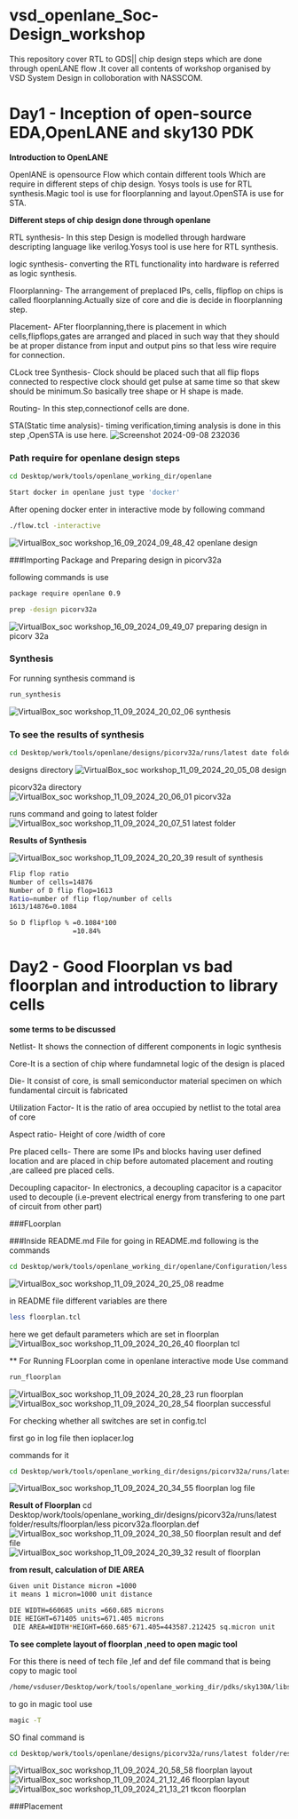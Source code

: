 # vsd_openlane_Soc-Design_workshop
This repository cover RTL to GDS|| chip design steps which are done through openLANE flow .It cover all contents of workshop organised by VSD System Design in colloboration with NASSCOM.

# Day1 - Inception of  open-source EDA,OpenLANE and sky130 PDK
**Introduction to OpenLANE**

OpenlANE is opensource Flow which contain different tools Which are require in different steps of chip design. Yosys tools is use for RTL synthesis.Magic tool is use for floorplanning and layout.OpenSTA is use for STA.

**Different steps of chip design done through openlane**

 RTL synthesis- In this step Design is modelled through hardware descripting language like verilog.Yosys tool is use here for RTL synthesis.

 logic synthesis- converting the RTL functionality into hardware is referred as logic synthesis.

 Floorplanning- The arrangement of preplaced IPs, cells, flipflop on chips is called floorplanning.Actually size of core and die is decide in floorplanning step.

 Placement- AFter floorplanning,there is placement in which cells,flipflops,gates are arranged and placed in such way that they should be at proper distance from input and output pins so that less wire require for connection.

 CLock tree Synthesis- Clock should be placed such that all flip flops connected to respective clock should get pulse at same time so that skew should be minimum.So basically tree shape or H shape is made.

 Routing- In this step,connectionof cells are done.

 STA(Static time analysis)- timing verification,timing analysis is done in this step ,OpenSTA is use here.
 ![Screenshot 2024-09-08 232036](https://github.com/user-attachments/assets/a90e1ea9-2ace-41ee-a780-ccef741cdb47)

### Path require for openlane design steps 

```bash
cd Desktop/work/tools/openlane_working_dir/openlane

Start docker in openlane just type 'docker'
```
After opening docker enter in interactive mode by following command
```bash
./flow.tcl -interactive
```
![VirtualBox_soc workshop_16_09_2024_09_48_42 openlane design](https://github.com/user-attachments/assets/5c9fa208-24f8-4c8e-9e6a-0ceaf88bd553)

###Importing Package and Preparing design in picorv32a

following commands is use

```bash
package require openlane 0.9

prep -design picorv32a
```
![VirtualBox_soc workshop_16_09_2024_09_49_07 preparing design in picorv 32a](https://github.com/user-attachments/assets/7b5cc008-65fc-4c50-b96e-18a3e24b1512)

### Synthesis
For running synthesis command is 

```bash
run_synthesis
```
![VirtualBox_soc workshop_11_09_2024_20_02_06 synthesis](https://github.com/user-attachments/assets/bac2b7bc-ebdf-44a7-a7d3-92a1fee7b2da)

### To see the results of synthesis
```bash
cd Desktop/work/tools/openlane/designs/picorv32a/runs/latest date folder/results/synthesis/less picorv32a.synthesis.v
```

designs directory
![VirtualBox_soc workshop_11_09_2024_20_05_08 design](https://github.com/user-attachments/assets/215797ca-920c-4e37-86cd-ccb66c7acd30)


picorv32a directory
![VirtualBox_soc workshop_11_09_2024_20_06_01 picorv32a](https://github.com/user-attachments/assets/d3ae6429-1c22-46a8-81e2-fdb83733720f)

runs command and going to latest folder
![VirtualBox_soc workshop_11_09_2024_20_07_51 latest folder](https://github.com/user-attachments/assets/c02dc21a-efd7-4d87-baf0-811d2ea5188f)

**Results of Synthesis**

![VirtualBox_soc workshop_11_09_2024_20_20_39 result of synthesis](https://github.com/user-attachments/assets/1e10d5aa-65c4-4b16-8cb8-9714e771b427)

```bash
Flip flop ratio
Number of cells=14876
Number of D flip flop=1613
Ratio=number of flip flop/number of cells
1613/14876=0.1084

So D flipflop % =0.1084*100
                =10.84%
```

# Day2 - Good Floorplan vs bad floorplan and introduction to library cells
**some terms to be discussed**

Netlist- It shows the connection of different components in logic synthesis

Core-It is a section of chip where fundamnetal logic of the design is placed

Die- It consist of core, is small semiconductor material specimen on which fundamental circuit is fabricated 

Utilization Factor- It is the ratio of area occupied by netlist to the total area of core

Aspect ratio- Height of core /width of core

Pre placed cells- There are some IPs and blocks having user defined location and are placed in chip before automated placement and routing ,are calleed pre placed cells.

Decoupling capacitor- In electronics, a decoupling capacitor is a capacitor used to decouple (i.e-prevent electrical energy from transfering to one part of circuit from other part)

 ###FLoorplan
 
###Inside README.md File
for going in README.md following is the commands
```bash
cd Desktop/work/tools/openlane_working_dir/openlane/Configuration/less README.md
```
 ![VirtualBox_soc workshop_11_09_2024_20_25_08 readme](https://github.com/user-attachments/assets/c51af1f3-bb61-42d8-8baa-101de9c956e5)

 in README file different variables are there

 ```bash
less floorplan.tcl
```
here we get default parameters which are set in floorplan 
![VirtualBox_soc workshop_11_09_2024_20_26_40 floorplan tcl](https://github.com/user-attachments/assets/9ebf3050-742a-472c-9629-8c24e52bc07c)

** For Running FLoorplan come in openlane interactive mode
Use command 
```bash
run_floorplan
```
![VirtualBox_soc workshop_11_09_2024_20_28_23 run floorplan](https://github.com/user-attachments/assets/4537c2cf-6519-4963-86db-a4ea1daa20b7)
![VirtualBox_soc workshop_11_09_2024_20_28_54 floorplan successful](https://github.com/user-attachments/assets/f778a3bb-1bf1-4d2e-8df7-737b6f9a6978)

For checking whether all switches are set in config.tcl

 first go in log file then ioplacer.log

commands for it 

 ```bash
cd Desktop/work/tools/openlane_working_dir/designs/picorv32a/runs/latest folder/logs/floorplan/less 4-ioplacer.log
```
![VirtualBox_soc workshop_11_09_2024_20_34_55 floorplan log file](https://github.com/user-attachments/assets/cbf18283-820a-41c8-a0e3-32fd5e98d5d7)

**Result of Floorplan**
cd Desktop/work/tools/openlane_working_dir/designs/picorv32a/runs/latest folder/results/floorplan/less picorv32a.floorplan.def
![VirtualBox_soc workshop_11_09_2024_20_38_50 floorplan result and def file](https://github.com/user-attachments/assets/30495d17-215c-41a1-8173-abc002f01c9a)
![VirtualBox_soc workshop_11_09_2024_20_39_32 result of floorplan](https://github.com/user-attachments/assets/63b25eac-dc98-48b4-8106-3a0fcc3329c1)

**from result, calculation of  DIE AREA** 

```bash
Given unit Distance micron =1000
it means 1 micron=1000 unit distance

DIE WIDTH=660685 units =660.685 microns
DIE HEIGHT=671405 units=671.405 microns
 DIE AREA=WIDTH*HEIGHT=660.685*671.405=443587.212425 sq.micron unit
 ```

**To see complete layout of floorplan ,need to open magic tool**

For this there is need of tech file ,lef and def file
  command that is being copy to magic tool

```bash
/home/vsduser/Desktop/work/tools/openlane_working_dir/pdks/sky130A/libs.tech/magic/sky130A.tech lef read ../../tmp/merged.lef def read picorv32a.floorplan.def &
```
to go in magic tool use
```bash
magic -T
```
SO final command is 
```bash
cd Desktop/work/tools/openlane/designs/picorv32a/runs/latest folder/results/floorplan/magic -T /home/vsduser/Desktop/work/tools/openlane_working_dir/pdks/sky130A/libs.tech/magic/sky130A.tech lef read ../../tmp/merged.lef def read picorv32a.floorplan.def &
```
![VirtualBox_soc workshop_11_09_2024_20_58_58 floorplan layout](https://github.com/user-attachments/assets/bceb63b8-b53c-4cbf-88d9-4c42549c0d80)
![VirtualBox_soc workshop_11_09_2024_21_12_46 floorplan layout](https://github.com/user-attachments/assets/f923044d-618c-4927-b7fc-a0ef1fc0cdff)
![VirtualBox_soc workshop_11_09_2024_21_13_21 tkcon floorplan](https://github.com/user-attachments/assets/f1eef4e3-94e0-4fdd-afa7-b440091bca47)

###Placement
